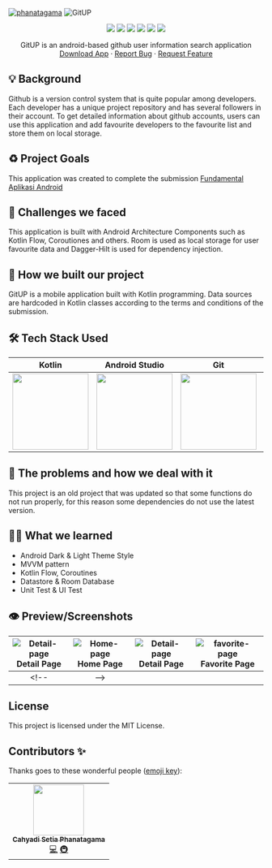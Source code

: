 
[![phanatagama](https://circleci.com/gh/phanatagama/GitUP.svg?style=svg)](https://circleci.com/gh/phanatagama/GitUP)
![GitUP](https://socialify.git.ci/phanatagama/GitUP/image?description=1&font=KoHo&forks=1&issues=1&pattern=Overlapping%20Hexagons&pulls=1&stargazers=1&theme=Auto)
<p align="center">
<img src="https://img.shields.io/badge/kotlin-%237F52FF.svg?style=for-the-badge&logo=kotlin&logoColor=white" />
<img src="https://img.shields.io/badge/Android-3DDC84?style=for-the-badge&logo=android&logoColor=white" />
<img src="https://img.shields.io/badge/figma-%23F24E1E.svg?style=for-the-badge&logo=figma&logoColor=white" />
<img src="https://img.shields.io/badge/git-%23F05033.svg?style=for-the-badge&logo=git&logoColor=white" />
<img src="https://img.shields.io/badge/github-%23121011.svg?style=for-the-badge&logo=github&logoColor=white" />
<img src="https://img.shields.io/badge/Android%20Studio-3DDC84.svg?style=for-the-badge&logo=android-studio&logoColor=whitehttps://img.shields.io/badge/Visual%20Studio%20Code-0078d7.svg?style=for-the-badge&logo=visual-studio-code&logoColor=white" />
  </p>
  <p align="center">
    GitUP is an android-based github user information search application
    <br />
    <a href="https://github.com/phanatagama/GitUP/releases/download/v.1.0.0-beta/GitUP-App-Beta.apk">Download App</a>
    ·
    <a href="https://github.com/phanatagama/GitUP/issues/new">Report Bug</a>
    ·
    <a href="https://github.com/phanatagama/GitUP/issues/new">Request Feature</a>
  </p>

## 💡 Background
Github is a version control system that is quite popular among developers. Each developer has a unique project repository and has several followers in their account. To get detailed information about github accounts, users can use this application and add favourite developers to the favourite list and store them on local storage.

## ♻️ Project Goals
This application was created to complete the submission [Fundamental Aplikasi Android](https://www.dicoding.com/academies/14)

## 🤯 Challenges we faced
This application is built with Android Architecture Components such as Kotlin Flow, Coroutiones and others. Room is used as local storage for user favourite data and Dagger-Hilt is used for dependency injection.

## 🧐 How we built our project
GitUP is a mobile application built with Kotlin programming. Data sources are hardcoded in Kotlin classes according to the terms and conditions of the submission.

## 🛠️ Tech Stack Used
| Kotlin                                                                                                                   | Android Studio                                                                                                                                                               | Git                                                                                   | Github                                                                                                                                         | Figma                                                                           |
|--------------------------------------------------------------------------------------------------------------------------|------------------------------------------------------------------------------------------------------------------------------------------------------------------------------|---------------------------------------------------------------------------------------|------------------------------------------------------------------------------------------------------------------------------------------------|---------------------------------------------------------------------------------|
| <img src="https://upload.wikimedia.org/wikipedia/commons/thumb/7/74/Kotlin_Icon.png/1024px-Kotlin_Icon.png" width="150"> | <img src="https://upload.wikimedia.org/wikipedia/commons/thumb/e/e3/Android_Studio_Icon_%282014-2019%29.svg/1200px-Android_Studio_Icon_%282014-2019%29.svg.png" width="150"> | <img src="https://git-scm.com/images/logos/downloads/Git-Icon-1788C.png" width="150"> | <img src="https://upload.wikimedia.org/wikipedia/commons/thumb/9/91/Octicons-mark-github.svg/2048px-Octicons-mark-github.svg.png" width="150"> | <img src="https://cdn-icons-png.flaticon.com/512/5968/5968705.png" width="150"> |

<!-- ### Extra Library -->
<!-- - [Epoxy](https://github.com/airbnb/epoxy) Complex RecyclerView with difference model type -->

## 🔧 The problems and how we deal with it
This project is an old project that was updated so that some functions do not run properly, for this reason some dependencies do not use the latest version.

## 🧑‍🎓 What we learned
- Android Dark & Light Theme Style
- MVVM pattern
- Kotlin Flow, Coroutines
- Datastore & Room Database
- Unit Test & UI Test

## 👁️ Preview/Screenshots

| ![Detail-page](https://github.com/phanatagama/GitUP/assets/48324618/6d7423c6-83ee-47c0-91fb-46e53bc61430) **Detail Page** | ![Home-page](https://github.com/phanatagama/GitUP/assets/48324618/29e0a6ce-3c18-4739-83e5-72d1c49bc80b) **Home Page** | ![Detail-page](https://github.com/phanatagama/GitUP/assets/48324618/0cc657a9-f955-4a3f-837e-ebee5785af0d) **Detail Page** | ![favorite-page](https://github.com/phanatagama/GitUP/assets/48324618/35f8c881-e719-473f-82d4-57a39c814183) **Favorite Page** |
| :--: | :--: | :--: | :--: |
<!-- |   -->

## License
This project is licensed under the MIT License.

## Contributors ✨

Thanks goes to these wonderful people ([emoji key](https://allcontributors.org/docs/en/emoji-key)):

<!-- ALL-CONTRIBUTORS-LIST:START - Do not remove or modify this section -->
<!-- prettier-ignore-start -->
<!-- markdownlint-disable -->
<table>
  <tr>
    <td align="center"><a href="https://github.com/phanatagama"><img src="https://avatars.githubusercontent.com/u/48324618?s=100?v=4" width="100px;" alt=""/><br /><sub><b>Cahyadi Setia Phanatagama</b></sub></a><br /><a href="https://github.com/phanatagama/GitUP/commits?author=phanatagama" title="Code">💻</a> <a href="#infra-phanatagama" title="Infrastructure (Databases, Build-Tools, etc)">🚇</a></td>
  </tr>
</table>


<!-- prettier-ignore-end -->

<!-- ALL-CONTRIBUTORS-LIST:END -->
